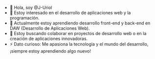 - 👋 Hola, soy @J-Uriol
- 👀 Estoy interesado en el desarrollo de aplicaciones web y la programación.
- 🌱 Actualmente estoy aprendiendo desarrollo front-end y back-end en DAW (Desarrollo de Aplicaciones Web).
- 💞️ Estoy buscando colaborar en proyectos de desarrollo web o en la creación de aplicaciones innovadoras.
- ⚡ Dato curioso: Me apasiona la tecnología y el mundo del desarrollo, ¡siempre estoy aprendiendo algo nuevo!


<!---
J-Uriol/J-Uriol is a ✨ special ✨ repository because its `README.md` (this file) appears on your GitHub profile.
You can click the Preview link to take a look at your changes.
--->
